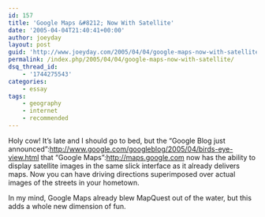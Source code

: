 ```yaml
---
id: 157
title: 'Google Maps &#8212; Now With Satellite'
date: '2005-04-04T21:40:41+00:00'
author: joeyday
layout: post
guid: 'http://www.joeyday.com/2005/04/04/google-maps-now-with-satellite'
permalink: /index.php/2005/04/04/google-maps-now-with-satellite/
dsq_thread_id:
    - '1744275543'
categories:
    - essay
tags:
    - geography
    - internet
    - recommended
---
```


Holy cow! It’s late and I should go to bed, but the “Google Blog just announced”:http://www.google.com/googleblog/2005/04/birds-eye-view.html that “Google Maps”:http://maps.google.com now has the ability to display satellite images in the same slick interface as it already delivers maps. Now you can have driving directions superimposed over actual images of the streets in your hometown.

In my mind, Google Maps already blew MapQuest out of the water, but this adds a whole new dimension of fun.